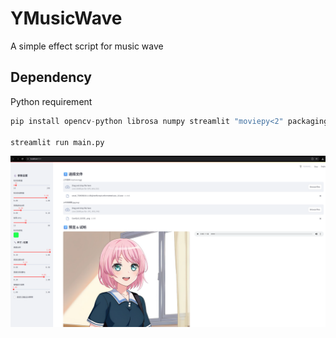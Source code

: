 # YMusicWave
A simple effect script for music wave


## Dependency

Python requirement

```python
pip install opencv-python librosa numpy streamlit "moviepy<2" packaging

streamlit run main.py
```
![Example](demo.png)
